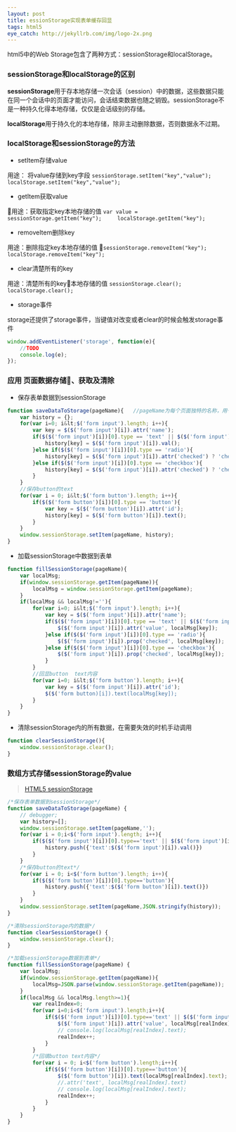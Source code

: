 ```yaml
---
layout: post
title: essionStorage实现表单缓存回显
tags: html5
eye_catch: http://jekyllrb.com/img/logo-2x.png
---
```

html5中的Web Storage包含了两种方式：sessionStorage和localStorage。

### sessionStorage和localStorage的区别

**sessionStorage**用于存本地存储一次会话（session）中的数据，这些数据只能在同一个会话中的页面才能访问，会话结束数据也随之销毁。sessionStorage不是一种持久化得本地存储，仅仅是会话级别的存储。

**localStorage**用于持久化的本地存储，除非主动删除数据，否则数据永不过期。
<!--more-->
<!--more-->

### localStorage和sessionStorage的方法

- setItem存储value

用途： 将value存储到key字段
`sessionStorage.setItem("key","value");     localStorage.setItem("key","value");`

- getItem获取value

用途：获取指定key本地存储的值
`var value = sessionStorage.getItem("key");     localStorage.getItem("key");`

- removeItem删除key

用途：删除指定key本地存储的值
`sessionStorage.removeItem("key");     localStorage.removeItem("key");`

- clear清楚所有的key

用途：清楚所有的key本地存储的值
`sessionStorage.clear();        localStorage.clear();`

- storage事件

storage还提供了storage事件，当键值对改变或者clear的时候会触发storage事件

```javaScript
window.addEventListener('storage', function(e){
    //TODO
    console.log(e);
});
```

### 应用 页面数据存储、获取及清除

- 保存表单数据到sessionStorage

```javaScript
function saveDataToStorage(pageName){   //pageName为每个页面独特的名称，用于区别各页面的数据，在storage中用作key
    var history = {};
    for(var i=0; i&lt;$('form input').length; i++){
        var key = $($('form input')[i]).attr('name');
        if($($('form input')[i])[0].type == 'text' || $($('form input')[i])[0].type == 'range'){
            history[key] = $($('form input')[i]).val();
        }else if($($('form input')[i])[0].type == 'radio'){
            history[key] = $($('form input')[i]).attr('checked') ? 'checked' :'';
        }else if($($('form input')[i])[0].type == 'checkbox'){
            history[key] = $($('form input')[i]).attr('checked') ? 'checked' :'';
        }
    }
    //保存button的text
    for(var i = 0; i&lt;$('form button').length; i++){
        if($($('form button')[i])[0].type == 'button'){
            var key = $($('form button')[i]).attr('id');
            history[key] = $($('form button')[i]).text();
        }
    }
    window.sessionStorage.setItem(pageName, history);
}
```

- 加载sessionStorage中数据到表单

```javaScript
function fillSessionStorage(pageName){
    var localMsg;
    if(window.sessionStorage.getItem(pageName)){
        localMsg = window.sessionStorage.getItem(pageName);
    }
    if(localMsg && localMsg!=''){
        for(var i=0; i&lt;$('form input').length; i++){
            var key = $($('form input')[i]).attr('name');
            if($($('form input')[i])[0].type == 'text' || $($('form input')[i])[0].type == 'range'){
                $($('form input')[i]).attr('value', localMsg[key]);
            }else if($($('form input')[i])[0].type == 'radio'){
                $($('form input')[i]).prop('checked', localMsg[key]);
            }else if($($('form input')[i])[0].type == 'checkbox'){
                $($('form input')[i]).prop('checked', localMsg[key]);
            }
        }
        //回显button  text内容
        for(var i=0; i&lt;$('form button').length; i++){
            var key = $($('form input')[i]).attr('id');
            $($('form button)[i]).text(localMsg[key]);
        }
    }
}
```

- 清除sessionStorage内的所有数据，在需要失效的时机手动调用

```javaScript
function clearSessionStorage(){
    window.sessionStorage.clear();
}
```

### 数组方式存储sessionStorage的value

> [HTML5 sessionStorage](http://www.cnblogs.com/Ricky-Huang/p/5736623.html)

```javaScript
/*保存表单数据到sessionStorage*/
function saveDataToStorage(pageName) {
    // debugger;
    var history=[];
    window.sessionStorage.setItem(pageName,'');
    for(var i = 0;i<$('form input').length; i++){
        if($($('form input')[i])[0].type=='text' || $($('form input')[i])[0].type=='range'){
            history.push({'text':$($('form input')[i]).val()})
        }
    }
    /*保存button的text*/
    for(var i = 0; i<$('form button').length; i++){
        if($($('form button')[i])[0].type=='button'){
            history.push({'text':$($('form button')[i]).text()})
        }
    }
    window.sessionStorage.setItem(pageName,JSON.stringify(history));
}

/*清除sessionStorage内的数据*/
function clearSessionStorage() {
    window.sessionStorage.clear();
}

/*加载sessionStorage数据到表单*/
function fillSessionStorage(pageName) {
    var localMsg;
    if(window.sessionStorage.getItem(pageName)){
        localMsg=JSON.parse(window.sessionStorage.getItem(pageName));
    }
    if(localMsg && localMsg.length>=1){
        var realIndex=0;
        for(var i=0;i<$('form input').length;i++){
            if($($('form input')[i])[0].type=='text' || $($('form input')[i])[0].type=='range'){
                $($('form input')[i]).attr('value', localMsg[realIndex].text);
                // console.log(localMsg[realIndex].text);
                realIndex++;
            }
        }
        /*回填button text内容*/
        for(var i = 0; i<$('form button').length;i++){
            if($($('form button')[i])[0].type=='button'){
                $($('form button')[i]).text(localMsg[realIndex].text);
                //.attr('text', localMsg[realIndex].text)
                // console.log(localMsg[realIndex].text);
                realIndex++;
            }
        }
    }
}
```
